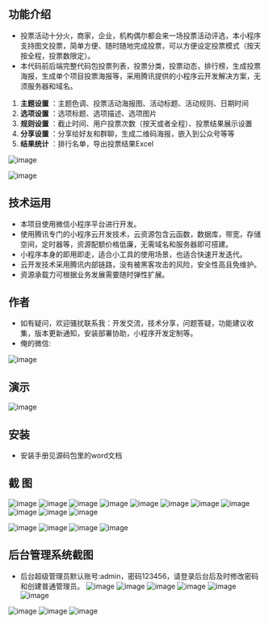 ## 功能介绍 

 - 投票活动十分火，商家，企业，机构偶尔都会来一场投票活动评选，本小程序支持图文投票，简单方便、随时随地完成投票，可以方便设定投票模式（按天按全程，投票数限定）。
 - 本代码前后端完整代码包投票列表，投票分类，投票动态，排行榜，生成投票海报，生成单个项目投票海报等，采用腾讯提供的小程序云开发解决方案，无须服务器和域名。
 
1.  **主题设置** ：主题色调、投票活动海报图、活动标题、活动规则、日期时间
2.  **选项设置** ：选项标题、选项描述、选项图片
3.  **规则设置** ：截止时间、用户投票次数（按天或者全程）、投票结果展示设置
4.  **分享设置** ：分享给好友和群聊，生成二维码海报，嵌入到公众号等等
5.  **结果统计** ：排行名单，导出投票结果Excel

![image](https://user-images.githubusercontent.com/111668540/185811403-102f1046-f975-42b5-952a-cd33e7eb7928.png)

 ![image](https://user-images.githubusercontent.com/111668540/185811406-aa34bd29-041d-4449-9624-837917eb609d.png)


 


## 技术运用
- 本项目使用微信小程序平台进行开发。
- 使用腾讯专门的小程序云开发技术，云资源包含云函数，数据库，带宽，存储空间，定时器等，资源配额价格低廉，无需域名和服务器即可搭建。
- 小程序本身的即用即走，适合小工具的使用场景，也适合快速开发迭代。
- 云开发技术采用腾讯内部链路，没有被黑客攻击的风险，安全性高且免维护。
- 资源承载力可根据业务发展需要随时弹性扩展。  



## 作者
- 如有疑问，欢迎骚扰联系我：开发交流，技术分享，问题答疑，功能建议收集，版本更新通知，安装部署协助，小程序开发定制等。
- 俺的微信: 

![image](https://user-images.githubusercontent.com/111668540/185811414-ccb1d070-b89b-4f3a-9164-d7a0f91e6d22.png)



## 演示 
 
![image](https://user-images.githubusercontent.com/111668540/185811417-5e1bcfd0-5da0-4df4-bdfc-eeadd010f03e.png)
## 安装

- 安装手册见源码包里的word文档




## 截 图
 
 ![image](https://user-images.githubusercontent.com/111668540/185811426-055b6e64-1ce1-40dc-80dd-9309640418e8.png)
![image](https://user-images.githubusercontent.com/111668540/185811430-5877eb43-28f8-4207-9cb7-06479015d051.png)
![image](https://user-images.githubusercontent.com/111668540/185811435-bfcd8829-7185-4718-b4c0-1f8d5accc264.png)
![image](https://user-images.githubusercontent.com/111668540/185811440-62305811-f346-424c-8db7-ed92cb25a22e.png)
![image](https://user-images.githubusercontent.com/111668540/185811442-b9836ba6-08e5-4da6-a432-770e553294f5.png)
![image](https://user-images.githubusercontent.com/111668540/185811444-d26b2914-76bc-47db-8c86-306bc05315f7.png)
![image](https://user-images.githubusercontent.com/111668540/185811445-24a19df4-b7f2-43b8-95d1-7f6ed85f7723.png)
![image](https://user-images.githubusercontent.com/111668540/185811449-58e4c939-bcb4-4ea9-8306-7c570aadeeb3.png)
![image](https://user-images.githubusercontent.com/111668540/185811451-ae2db918-9311-40bd-83d1-1e007b09d56a.png)
![image](https://user-images.githubusercontent.com/111668540/185811452-41951f99-683e-42fa-a520-4df65d201638.png)
![image](https://user-images.githubusercontent.com/111668540/185811453-fe8f9e32-2ab1-4283-bf7d-579156efe35a.png)

![image](https://user-images.githubusercontent.com/111668540/185811457-eaf30ae1-9556-4d7b-aef0-0a5c71e1cffd.png)
![image](https://user-images.githubusercontent.com/111668540/185811459-8f9c16f4-2e0f-41db-8368-a2864ca44acd.png) 
![image](https://user-images.githubusercontent.com/111668540/185811466-d881c9a4-4098-416a-88f7-a7f6aa3f2ea7.png)
![image](https://user-images.githubusercontent.com/111668540/185811467-57e5ca16-b38d-4e53-94d1-044858547e39.png)



## 后台管理系统截图 
- 后台超级管理员默认账号:admin，密码123456，请登录后台后及时修改密码和创建普通管理员。
 ![image](https://user-images.githubusercontent.com/111668540/185811469-8358b3f8-4a07-48a7-b7b9-470aeb5d0131.png)
![image](https://user-images.githubusercontent.com/111668540/185811471-f3b62662-57e3-42b1-91de-3cb59a584c2e.png)
![image](https://user-images.githubusercontent.com/111668540/185811474-34986a07-1325-47f2-b564-122c67908f9b.png)
![image](https://user-images.githubusercontent.com/111668540/185811475-ce27c5e4-0a8b-400c-ac40-bcc7fb455a76.png)
![image](https://user-images.githubusercontent.com/111668540/185811476-99be9c6b-639e-4e7f-b445-32d575f38eb1.png)
![image](https://user-images.githubusercontent.com/111668540/185811480-13efa6c7-c41f-4129-b020-536b7aabdb20.png)

![image](https://user-images.githubusercontent.com/111668540/185811483-aea73cbb-fc03-447f-ac0e-5b9bd5fbe5ea.png)
![image](https://user-images.githubusercontent.com/111668540/185811485-baa62b87-0d47-4731-87c6-49bfab4b6a63.png)
![image](https://user-images.githubusercontent.com/111668540/185811489-2436f8cd-cda4-4d0a-9689-ed56cf0ed866.png)
